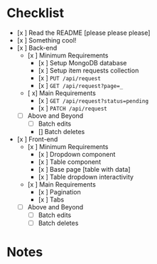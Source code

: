 # Checklist

<!-- Make sure you fill out this checklist with what you've done before submitting! -->

- [x ] Read the README [please please please]
- [x ] Something cool!
- [x ] Back-end
  - [x ] Minimum Requirements
    - [x ] Setup MongoDB database
    - [x ] Setup item requests collection
    - [x ] `PUT /api/request`
    - [x ] `GET /api/request?page=_`
  - [ x] Main Requirements
    - [x ] `GET /api/request?status=pending`
    - [x ] `PATCH /api/request`
  - [ ] Above and Beyond
    - [ ] Batch edits
    - [] Batch deletes
- [x ] Front-end
  - [x ] Minimum Requirements
    - [x ] Dropdown component
    - [x ] Table component
    - [x ] Base page [table with data]
    - [x ] Table dropdown interactivity
  - [x ] Main Requirements
    - [x ] Pagination
    - [x ] Tabs
  - [ ] Above and Beyond
    - [ ] Batch edits
    - [ ] Batch deletes

# Notes

<!-- Notes go here -->
